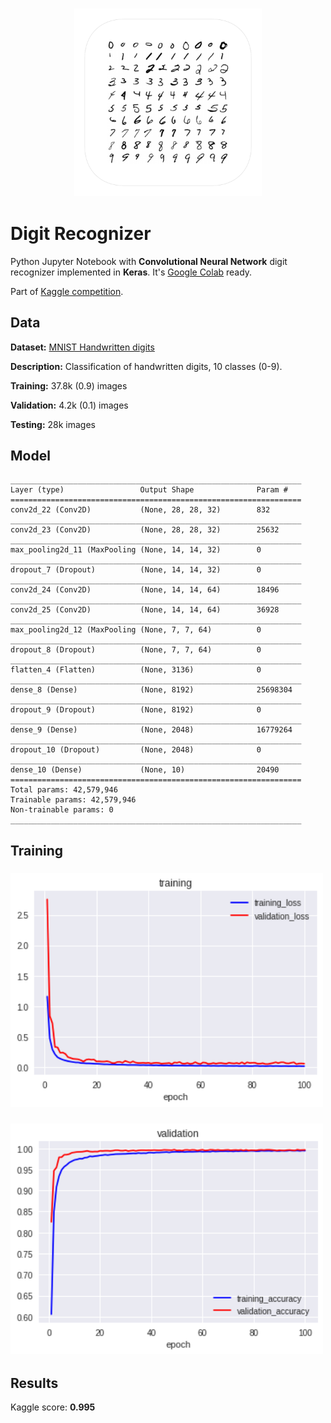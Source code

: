 <h3 align="center">
  <img src="assets/digit_recognizer_icon_web.png" width="300">
</h3>

# Digit Recognizer

Python Jupyter Notebook with **Convolutional Neural Network** digit recognizer implemented in **Keras**. It's [Google Colab](https://colab.research.google.com/) ready.

Part of [Kaggle competition](https://www.kaggle.com/c/digit-recognizer).

## Data

**Dataset:** [MNIST Handwritten digits](https://www.kaggle.com/c/digit-recognizer/data)

**Description:** Classification of handwritten digits, 10 classes (0-9).

**Training:** 37.8k (0.9) images

**Validation:** 4.2k (0.1) images

**Testing:** 28k images

## Model

	_________________________________________________________________
	Layer (type)                 Output Shape              Param #   
	=================================================================
	conv2d_22 (Conv2D)           (None, 28, 28, 32)        832       
	_________________________________________________________________
	conv2d_23 (Conv2D)           (None, 28, 28, 32)        25632     
	_________________________________________________________________
	max_pooling2d_11 (MaxPooling (None, 14, 14, 32)        0         
	_________________________________________________________________
	dropout_7 (Dropout)          (None, 14, 14, 32)        0         
	_________________________________________________________________
	conv2d_24 (Conv2D)           (None, 14, 14, 64)        18496     
	_________________________________________________________________
	conv2d_25 (Conv2D)           (None, 14, 14, 64)        36928     
	_________________________________________________________________
	max_pooling2d_12 (MaxPooling (None, 7, 7, 64)          0         
	_________________________________________________________________
	dropout_8 (Dropout)          (None, 7, 7, 64)          0         
	_________________________________________________________________
	flatten_4 (Flatten)          (None, 3136)              0         
	_________________________________________________________________
	dense_8 (Dense)              (None, 8192)              25698304  
	_________________________________________________________________
	dropout_9 (Dropout)          (None, 8192)              0         
	_________________________________________________________________
	dense_9 (Dense)              (None, 2048)              16779264  
	_________________________________________________________________
	dropout_10 (Dropout)         (None, 2048)              0         
	_________________________________________________________________
	dense_10 (Dense)             (None, 10)                20490     
	=================================================================
	Total params: 42,579,946
	Trainable params: 42,579,946
	Non-trainable params: 0
	_________________________________________________________________

## Training

<h3>
  <img src="assets/training.png" width="500">
</h3>

<h3>
  <img src="assets/validation.png" width="500">
</h3>

## Results

Kaggle score: **0.995**


